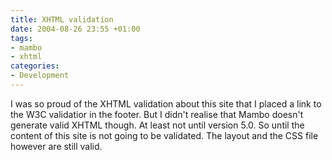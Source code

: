 ```yaml
---
title: XHTML validation
date: 2004-08-26 23:55 +01:00
tags:
- mambo
- xhtml
categories:
- Development
---
```

I was so proud of the XHTML validation about this site that I placed a link to the W3C validatior in the footer.
But I didn't realise that Mambo doesn't generate valid XHTML though. At least not until version 5.0. So until the content of this site is not going to be validated. The layout and the CSS file however are still valid.